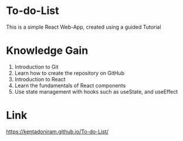 # To-do-List
This is a simple React Web-App, created using a guided Tutorial

# Knowledge Gain
1. Introduction to Git
2. Learn how to create the repository on GitHub
4. Introduction to React
5. Learn the fundamentals of React components
6. Use state management with hooks such as useState, and useEffect

# Link
https://kentadoniram.github.io/To-do-List/
